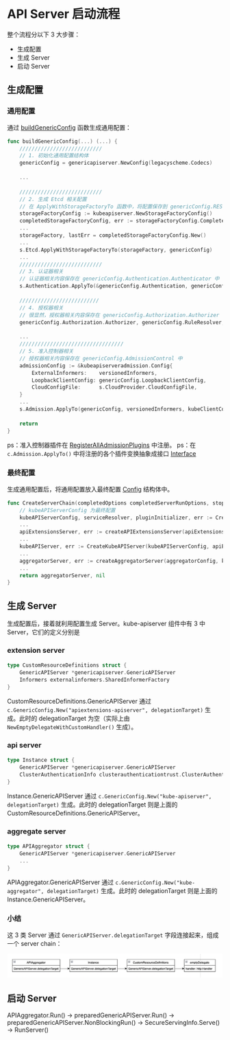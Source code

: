 # API Server 启动流程

整个流程分以下 3 大步骤：
* 生成配置
* 生成 Server
* 启动 Server

## 生成配置

### 通用配置
通过 [buildGenericConfig](./server.go) 函数生成通用配置：

```go
func buildGenericConfig(...) (...) {
	/////////////////////////// 
	// 1. 初始化通用配置结构体 
	genericConfig = genericapiserver.NewConfig(legacyscheme.Codecs)
	
	...
	
	/////////////////////////// 
	// 2. 生成 Etcd 相关配置
	// 在 ApplyWithStorageFactoryTo 函数中，将配置保存到 genericConfig.RESTOptionsGetter
	storageFactoryConfig := kubeapiserver.NewStorageFactoryConfig()
	completedStorageFactoryConfig, err := storageFactoryConfig.Complete(s.Etcd)
	...
	storageFactory, lastErr = completedStorageFactoryConfig.New()
	...
	s.Etcd.ApplyWithStorageFactoryTo(storageFactory, genericConfig)
	...
	///////////////////////////
	// 3. 认证器相关
	// 认证器相关内容保存在 genericConfig.Authentication.Authenticator 中 
	s.Authentication.ApplyTo(&genericConfig.Authentication, genericConfig.SecureServing, genericConfig.EgressSelector, genericConfig.OpenAPIConfig, genericConfig.OpenAPIV3Config, clientgoExternalClient, versionedInformers)
	
	//////////////////////////
	// 4. 授权器相关
	// 很显然，授权器相关内容保存在 genericConfig.Authorization.Authorizer 中
	genericConfig.Authorization.Authorizer, genericConfig.RuleResolver, err = BuildAuthorizer(s, genericConfig.EgressSelector, versionedInformers)
	
	...
	//////////////////////////////////
	// 5. 准入控制器相关 
	// 授权器相关内容保存在 genericConfig.AdmissionControl 中
	admissionConfig := &kubeapiserveradmission.Config{
		ExternalInformers:    versionedInformers,
		LoopbackClientConfig: genericConfig.LoopbackClientConfig,
		CloudConfigFile:      s.CloudProvider.CloudConfigFile,
	}
	...
	s.Admission.ApplyTo(genericConfig, versionedInformers, kubeClientConfig, utilfeature.DefaultFeatureGate, pluginInitializers...)

	return
}
```

ps：准入控制器插件在 [RegisterAllAdmissionPlugins](../../../pkg/kubeapiserver/options/plugins.go) 中注册。
ps：在 `c.Admission.ApplyTo()` 中将注册的各个插件变换抽象成接口 [Interface](../../../staging/src/k8s.io/apiserver/pkg/admission/interfaces.go)

### 最终配置

生成通用配置后，将通用配置放入最终配置 [Config](../../../pkg/controlplane/instance.go) 结构体中。

```go
func CreateServerChain(completedOptions completedServerRunOptions, stopCh <-chan struct{}) (*aggregatorapiserver.APIAggregator, error) {
	// kubeAPIServerConfig 为最终配置
	kubeAPIServerConfig, serviceResolver, pluginInitializer, err := CreateKubeAPIServerConfig(completedOptions)
	...
	apiExtensionsServer, err := createAPIExtensionsServer(apiExtensionsConfig, genericapiserver.NewEmptyDelegateWithCustomHandler(notFoundHandler))
	...
	kubeAPIServer, err := CreateKubeAPIServer(kubeAPIServerConfig, apiExtensionsServer.GenericAPIServer)
	...
	aggregatorServer, err := createAggregatorServer(aggregatorConfig, kubeAPIServer.GenericAPIServer, apiExtensionsServer.Informers)
	...
	return aggregatorServer, nil
}
```


## 生成 Server

生成配置后，接着就利用配置生成 Server。kube-apiserver 组件中有 3 中 Server，它们的定义分别是

### extension server

```go
type CustomResourceDefinitions struct {
	GenericAPIServer *genericapiserver.GenericAPIServer
	Informers externalinformers.SharedInformerFactory
}
```

CustomResourceDefinitions.GenericAPIServer 通过 `c.GenericConfig.New("apiextensions-apiserver", delegationTarget)` 生成。此时的 delegationTarget 为空（实际上由 `NewEmptyDelegateWithCustomHandler()` 生成）。

### api server

```go
type Instance struct {
	GenericAPIServer *genericapiserver.GenericAPIServer
	ClusterAuthenticationInfo clusterauthenticationtrust.ClusterAuthenticationInfo
}
```

Instance.GenericAPIServer 通过 `c.GenericConfig.New("kube-apiserver", delegationTarget)` 生成。此时的 delegationTarget 则是上面的 CustomResourceDefinitions.GenericAPIServer。

### aggregate server

```go
type APIAggregator struct {
	GenericAPIServer *genericapiserver.GenericAPIServer
	...
}
```

APIAggregator.GenericAPIServer 通过 `c.GenericConfig.New("kube-aggregator", delegationTarget)` 生成。此时的 delegationTarget 则是上面的 Instance.GenericAPIServer。

### 小结

这 3 类 Server 通过 `GenericAPIServer.delegationTarget` 字段连接起来，组成一个 server chain：

![server chain](./pictures/server-chain.png)

## 启动 Server

APIAggregator.Run() ->  preparedGenericAPIServer.Run() -> preparedGenericAPIServer.NonBlockingRun() -> SecureServingInfo.Serve() -> RunServer()